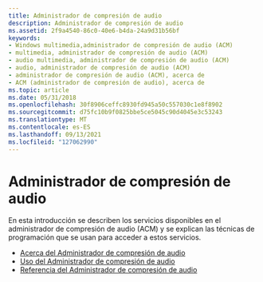 ```yaml
---
title: Administrador de compresión de audio
description: Administrador de compresión de audio
ms.assetid: 2f9a4540-86c0-40e6-b4da-24a9d31b56bf
keywords:
- Windows multimedia,administrador de compresión de audio (ACM)
- multimedia, administrador de compresión de audio (ACM)
- audio multimedia, administrador de compresión de audio (ACM)
- audio, administrador de compresión de audio (ACM)
- administrador de compresión de audio (ACM), acerca de
- ACM (administrador de compresión de audio), acerca de
ms.topic: article
ms.date: 05/31/2018
ms.openlocfilehash: 30f8906ceffc8930fd945a50c557030c1e8f8902
ms.sourcegitcommit: d75fc10b9f0825bbe5ce5045c90d4045e3c53243
ms.translationtype: MT
ms.contentlocale: es-ES
ms.lasthandoff: 09/13/2021
ms.locfileid: "127062990"
---
```

# <a name="audio-compression-manager"></a>Administrador de compresión de audio

En esta introducción se describen los servicios disponibles en el administrador de compresión de audio (ACM) y se explican las técnicas de programación que se usan para acceder a estos servicios.

-   [Acerca del Administrador de compresión de audio](about-the-audio-compression-manager.md)
-   [Uso del Administrador de compresión de audio](using-the-audio-compression-manager.md)
-   [Referencia del Administrador de compresión de audio](audio-compression-manager-reference.md)

 

 




